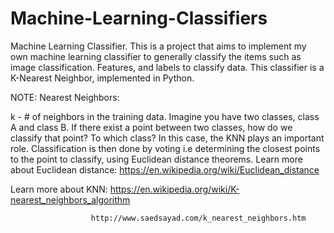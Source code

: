# Machine-Learning-Classifiers

Machine Learning Classifier. This is a project that aims to implement my own machine learning classifier
to generally classify the items such as image classification. Features, and labels to classify data. This classifier is a K-Nearest Neighbor, implemented in Python. 

NOTE: Nearest Neighbors: 

k - # of neighbors in the training data. Imagine you have two classes, class A and class B. If there exist a point between two classes, how do we classify that point? To which class? In this case, the KNN plays an important role. Classification is then done by voting i.e determining the closest points to the point to classify, using Euclidean distance theorems. Learn more about Euclidean distance: https://en.wikipedia.org/wiki/Euclidean_distance

Learn more about KNN: https://en.wikipedia.org/wiki/K-nearest_neighbors_algorithm

					  http://www.saedsayad.com/k_nearest_neighbors.htm

